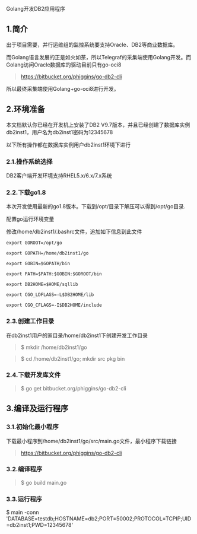 Golang开发DB2应用程序

## 1.简介

出于项目需要，并行运维组的监控系统要支持Oracle、DB2等商业数据库。

而Golang语言发展的正是如火如荼，所以Telegraf的采集端使用Golang开发。而Golang访问Oracle数据库的驱动目前只有go-oci8

> https://bitbucket.org/phiggins/go-db2-cli

所以最终采集端使用Golang+go-oci8进行开发。

## 2.环境准备

本文档默认你已经在开发机上安装了DB2 V9.7版本，并且已经创建了数据库实例db2inst1，用户名为db2inst1密码为12345678

以下所有操作都在数据库实例用户db2inst1环境下进行

### 2.1.操作系统选择

DB2客户端开发环境支持RHEL5.x/6.x/7.x系统

### 2.2.下载go1.8

本次开发使用最新的go1.8版本。下载到/opt/目录下解压可以得到/opt/go目录.

配置go运行环境变量

修改/home/db2inst1/.bashrc文件，追加如下信息到此文件

	export GOROOT=/opt/go

	export GOPATH=/home/db2inst1/go

	export GOBIN=$GOPATH/bin

	export PATH=$PATH:$GOBIN:$GOROOT/bin
	
	export DB2HOME=$HOME/sqllib

	export CGO_LDFLAGS=-L$DB2HOME/lib

	export CGO_CFLAGS=-I$DB2HOME/include


### 2.3.创建工作目录

在db2inst1用户的家目录/home/db2inst1下创建开发工作目录

> $ mkdir /home/db2inst1/go

> $ cd /home/db2inst1/go; mkdir src pkg bin

### 2.4.下载开发库文件

> $ go get bitbucket.org/phiggins/go-db2-cli


## 3.编译及运行程序

### 3.1.初始化最小程序

下载最小程序到/home/db2inst1/go/src/main.go文件，最小程序下载链接

> https://bitbucket.org/phiggins/go-db2-cli

### 3.2.编译程序

> $ go build main.go

### 3.3.运行程序

$ main  -conn 'DATABASE=testdb;HOSTNAME=db2;PORT=50002;PROTOCOL=TCPIP;UID=db2inst1;PWD=12345678'



